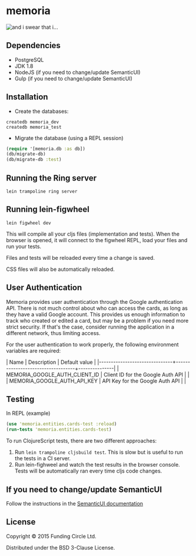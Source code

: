 # memoria

![and i swear that i...](http://i.imgur.com/yUUFcNq.jpg)

## Dependencies

- PostgreSQL
- JDK 1.8
- NodeJS (if you need to change/update SemanticUI)
- Gulp (if you need to change/update SemanticUI)

## Installation

- Create the databases:
```
createdb memoria_dev
createdb memoria_test
```

- Migrate the database (using a REPL session)

```clojure
(require '[memoria.db :as db])
(db/migrate-db)
(db/migrate-db :test)
```

## Running the Ring server

```
lein trampoline ring server
```

## Running lein-figwheel

```
lein figwheel dev
```

This will compile all your cljs files (implementation and tests). When the browser is opened, it will connect to the figwheel REPL, load your files and run your tests.

Files and tests will be reloaded every time a change is saved.

CSS files will also be automatically reloaded.

## User Authentication

Memoria provides user authentication through the Google authentication API. There is not much control about who can access the cards, as long as they have a valid Google account. This provides us enough information to track who created or edited a card, but may be a problem if you need more strict security. If that's the case, consider running the application in a different network, thus limiting access.

For the user authentication to work properly, the following environment variables are required:

| Name                          | Description                       | Default value |
|-------------------------------+-----------------------------------+---------------|
| MEMORIA_GOOGLE_AUTH_CLIENT_ID | Client ID for the Google Auth API |               |
| MEMORIA_GOOGLE_AUTH_API_KEY   | API Key for the Google Auth API   |               |

## Testing

In REPL (example)

```clojure
(use 'memoria.entities.cards-test :reload)
(run-tests 'memoria.entities.cards-test)
```

To run ClojureScript tests, there are two different approaches:

1. Run `lein trampoline cljsbuild test`. This is slow but is useful to run the tests in a CI server.
2. Run lein-fighweel and watch the test results in the browser console. Tests will be automatically ran every time cljs code changes.

## If you need to change/update SemanticUI

Follow the instructions in the [SemanticUI documentation](http://semantic-ui.com/introduction/getting-started.html)

## License

Copyright © 2015 Funding Circle Ltd.

Distributed under the BSD 3-Clause License.
